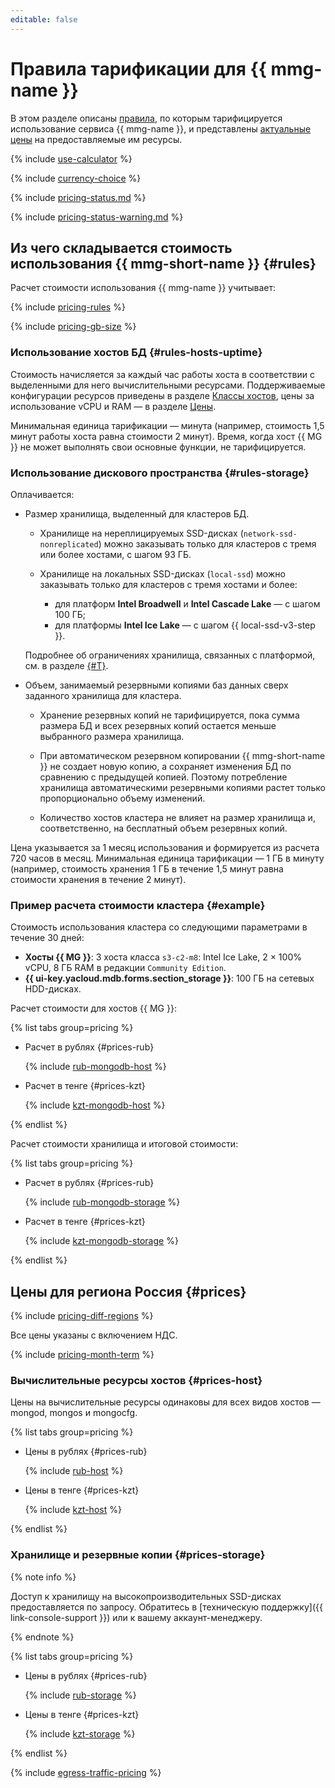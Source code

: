 ```yaml
---
editable: false
---
```


# Правила тарификации для {{ mmg-name }}



В этом разделе описаны [правила](#rules), по которым тарифицируется использование сервиса {{ mmg-name }}, и представлены [актуальные цены](#prices) на предоставляемые им ресурсы.

{% include [use-calculator](../_includes/pricing/use-calculator.md) %}

{% include [currency-choice](../_includes/pricing/currency-choice.md) %}

{% include [pricing-status.md](../_includes/mdb/pricing-status.md) %}

{% include [pricing-status-warning.md](../_includes/mdb/pricing-status-warning.md) %}

## Из чего складывается стоимость использования {{ mmg-short-name }} {#rules}

Расчет стоимости использования {{ mmg-name }} учитывает:

{% include [pricing-rules](../_includes/mdb/pricing-rules.md) %}

{% include [pricing-gb-size](../_includes/pricing-gb-size.md) %}

### Использование хостов БД {#rules-hosts-uptime}

Стоимость начисляется за каждый час работы хоста в соответствии с выделенными для него вычислительными ресурсами. Поддерживаемые конфигурации ресурсов приведены в разделе [Классы хостов](concepts/instance-types.md), цены за использование vCPU и RAM — в разделе [Цены](#prices).

Минимальная единица тарификации — минута (например, стоимость 1,5 минут работы хоста равна стоимости 2 минут). Время, когда хост {{ MG }} не может выполнять свои основные функции, не тарифицируется.

### Использование дискового пространства {#rules-storage}

Оплачивается:

* Размер хранилища, выделенный для кластеров БД.

    
    * Хранилище на нереплицируемых SSD-дисках (`network-ssd-nonreplicated`) можно заказывать только для кластеров с тремя или более хостами, с шагом 93 ГБ.

    * Хранилище на локальных SSD-дисках (`local-ssd`) можно заказывать только для кластеров с тремя хостами и более:
        * для платформ **Intel Broadwell** и **Intel Cascade Lake** — с шагом 100 ГБ;
        * для платформы **Intel Ice Lake** — с шагом {{ local-ssd-v3-step }}.

    Подробнее об ограничениях хранилища, связанных с платформой, см. в разделе [{#T}](./concepts/storage.md).


* Объем, занимаемый резервными копиями баз данных сверх заданного хранилища для кластера.

    * Хранение резервных копий не тарифицируется, пока сумма размера БД и всех резервных копий остается меньше выбранного размера хранилища.

    * При автоматическом резервном копировании {{ mmg-short-name }} не создает новую копию, а сохраняет изменения БД по сравнению с предыдущей копией. Поэтому потребление хранилища автоматическими резервными копиями растет только пропорционально объему изменений.

    * Количество хостов кластера не влияет на размер хранилища и, соответственно, на бесплатный объем резервных копий.

Цена указывается за 1 месяц использования и формируется из расчета 720 часов в месяц.  Минимальная единица тарификации — 1 ГБ в минуту (например, стоимость хранения 1 ГБ в течение 1,5 минут равна стоимости хранения в течение 2 минут).

### Пример расчета стоимости кластера {#example}

Стоимость использования кластера со следующими параметрами в течение 30 дней:

* **Хосты {{ MG }}**: 3 хоста класса `s3-c2-m8`: Intel Ice Lake, 2 × 100% vCPU, 8 ГБ RAM в редакции `Community Edition`.
* **{{ ui-key.yacloud.mdb.forms.section_storage }}**: 100 ГБ на сетевых HDD-дисках.

Расчет стоимости для хостов {{ MG }}:


{% list tabs group=pricing %}

- Расчет в рублях {#prices-rub}

  {% include [rub-mongodb-host](../_pricing_examples/managed-mongodb/rub-host.md) %}

- Расчет в тенге {#prices-kzt}

  {% include [kzt-mongodb-host](../_pricing_examples/managed-mongodb/kzt-host.md) %}

{% endlist %}



Расчет стоимости хранилища и итоговой стоимости:


{% list tabs group=pricing %}

- Расчет в рублях {#prices-rub}

  {% include [rub-mongodb-storage](../_pricing_examples/managed-mongodb/rub-storage.md) %}

- Расчет в тенге {#prices-kzt}

  {% include [kzt-mongodb-storage](../_pricing_examples/managed-mongodb/kzt-storage.md) %}

{% endlist %}




## Цены для региона Россия {#prices}


{% include [pricing-diff-regions](../_includes/pricing-diff-regions.md) %}



Все цены указаны с включением НДС.


{% include [pricing-month-term](../_includes/mdb/pricing-month-term.md) %}

### Вычислительные ресурсы хостов {#prices-host}

Цены на вычислительные ресурсы одинаковы для всех видов хостов — mongod, mongos и mongocfg.


{% list tabs group=pricing %}

- Цены в рублях {#prices-rub}

  {% include [rub-host](../_pricing/managed-mongodb/rub-host.md) %}


- Цены в тенге {#prices-kzt}

  {% include [kzt-host](../_pricing/managed-mongodb/kzt-host.md) %}


{% endlist %}



### Хранилище и резервные копии {#prices-storage}


{% note info %}

Доступ к хранилищу на высокопроизводительных SSD-дисках предоставляется по запросу. Обратитесь в [техническую поддержку]({{ link-console-support }}) или к вашему аккаунт-менеджеру.

{% endnote %}



{% list tabs group=pricing %}

- Цены в рублях {#prices-rub}

  {% include [rub-storage](../_pricing/managed-mongodb/rub-storage.md) %}

- Цены в тенге {#prices-kzt}

  {% include [kzt-storage](../_pricing/managed-mongodb/kzt-storage.md) %}

{% endlist %}



{% include [egress-traffic-pricing](../_includes/egress-traffic-pricing.md) %}

